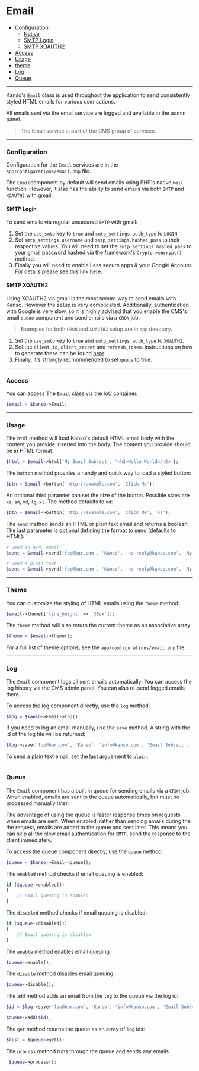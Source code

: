 # Email

- [Configuration](#configuration)
	- [Native](#native)
	- [SMTP Login](#smtp-login)
	- [SMTP XOAUTH2](#smtp-XOAUTH2)
- [Access](#access)
- [Usage](#usage)
- [theme](#theme)
- [Log](#log)
- [Queue](#queue)

--------------------------------------------------------

Kanso's `Email` class is used throughout the application to send consistently styled HTML emails for various user actions.

All emails sent via the email service are logged and available in the admin panel.

> The Email service is part of the CMS group of services.

--------------------------------------------------------

### Configuration

Configuration for the `Email` services are in the `app/configurations/email.php` file.

The `Email`component by default will send emails using PHP's native `mail` function. However, it also has the ability to send emails via both `SMTP` and `XOAUTH2` with gmail.

#### SMTP Login
To send emails via regular unsecured `SMTP` with gmail:

1. Set the `use_smtp` key to `true` and `smtp_settings.auth_type` to `LOGIN`.
2. Set `smtp_settings.username` and `smtp_settings.hashed_pass` to their respective values. You will need to set the `smtp_settings.hashed_pass` to your gmail password hashed via the framework's `Crypto->encrypt()` method.
3. Finally you will need to enable Less secure apps & your Google Account. For details please see this link [here](https://support.google.com/accounts/answer/6010255?hl=en).

#### SMTP XOAUTH2
Using XOAUTH2 via gmail is the most secure way to send emails with Kanso. However the setup is very complicated. Additionally, authentication with Google is very slow, so it is highly advised that you enable the CMS's email `queue` component and send emails via a `CRON` job.

> Examples for both `CRON` and `XOAUTH2` setup are in `app` directory.

1. Set the `use_smtp` key to `true` and `smtp_settings.auth_type` to `XOAUTH2`.
2. Set the `client_id`, `client_secret` and `refresh_token`. Instructions on how to generate these can be found [here](https://github.com/PHPMailer/PHPMailer/wiki/Using-Gmail-with-XOAUTH2)
3. Finally, it's strongly recmommended to set `queue` to true.

--------------------------------------------------------

### Access

You can access The `Email` class via the IoC container.
```php
$email = $kanso->Email;
```

--------------------------------------------------------

### Usage

The `html` method will load Kanso's default HTML email body with the content you provide inserted into the body. The content you provide should be in HTML format:
```php
$html = $email->html('My Email Subject', '<h2>Hello World</h2>');
```

The `button` method provides a handy and quick way to load a styled button:
```php
$btn = $email->button('http://example.com', 'Click Me');
```

An optional third paramter can set the size of the button. Possible sizes are `xs`, `sm`, `md`, `lg`, `xl`. The method defaults to `md`:
```php
$btn = $email->button('http://example.com', 'Click Me', 'xl');
```

The `send` method sends an HTML or plain text email and returns a boolean. The last parameter is optional defining the format to send (defaults to HTML):
```php
# Send an HTML email
$sent = $email->send('foo@bar.com', 'Kanso', 'no-reply@kanso.com', 'My Subject', 'HTML OR PLAIN TEXT CONTENT');

# Send a plain text
$sent = $email->send('foo@bar.com', 'Kanso', 'no-reply@kanso.com', 'My Subject', 'HTML OR PLAIN TEXT CONTENT', false);
```

--------------------------------------------------------

### Theme

You can customize the styling of HTML emails using the `theme` method:
```php
$email->theme(['line_height' => '30px']);
```

The `theme` method will also return the current theme as an associative array:
```php
$theme = $email->theme();
```

For a full list of theme options, see the `app/configurations/email.php` file.

--------------------------------------------------------

### Log

The `Email` component logs all sent emails automatically. You can access the log history via the CMS admin panel. You can also re-send logged emails there.

To access the log component directly, use the `log` method:
```php
$log = $kanso->Email->log();
```

If you need to log an email manually, use the `save` method. A string with the id of the log file will be returned:

```php
$log->save('foo@bar.com', 'Kanso', 'info@kanso.com', 'Email Subject', 'HTML OR PLAIN TEXT CONTENT', 'html');
```
To send a plain text email, set the last arguement to `plain`.

--------------------------------------------------------

### Queue

The `Email` component has a built in queue for sending emails via a `CRON` job. When enabled, emails are sent to the queue automatically, but must be processed manually later.

The advantage of using the queue is faster response times on requests when emails are sent. When enabled, rather than sending emails during the the request, emails are added to the queue and sent later. This means you can skip all the slow email authentication for `SMTP`, send the response to the client immediately.

To access the queue component directly, use the `queue` method:
```php
$queue = $kanso->Email->queue();
```

The `enabled` method checks if email queuing is enabled: 
```php
if ($queue->enabled())
{
	// Email queuing is enabled
}
```

The `disabled` method checks if email queuing is disabled: 
```php
if ($queue->disabled())
{
	// Email queuing is disabled
}
```

The `enable` method enables email queuing:
```php
$queue->enable();
```

The `disable` method disables email queuing:
```php
$queue->disable();
```

The `add` method adds an email from the `log` to the queue via the log id:
```php
$id = $log->save('foo@bar.com', 'Kanso', 'info@kanso.com', 'Email Subject', 'HTML OR PLAIN TEXT CONTENT', 'html');

$queue->add($id);
```

The `get` method returns the queue as an array of `log` ids:
```php
$list = $queue->get();
```

The `process` method runs through the queue and sends any emails
```php
 $queue->process();
```